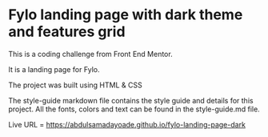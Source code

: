# Fylo landing page with dark theme and features grid

This is a coding challenge from Front End Mentor.

It is a landing page for Fylo.

The project was built using HTML & CSS

The style-guide markdown file contains the style guide and details for this project. All the fonts, colors and text can be found in the style-guide.md file.

Live URL = https://abdulsamadayoade.github.io/fylo-landing-page-dark